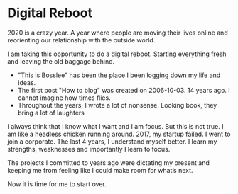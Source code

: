 
# Digital Reboot
2020 is a crazy year. A year where people are moving their lives online and reorienting our relationship with the outside world.

I am taking this opportunity to do a digital reboot. Starting everything fresh and leaving the old baggage behind.

- "This is Bosslee" has been the place I been logging down my life and ideas.
- The first post "How to blog" was created on 2006-10-03. 14 years ago. I cannot imagine how times flies. 
- Throughout the years, I wrote a lot of nonsense. Looking book, they bring a lot of laughters 

I always think that I know what I want and I am focus. But this is not true. I am like a headless chicken running around. 
2017, my startup failed. I went to join a corporate. The last 4 years, I understand myself better. I learn my strengths, weaknesses and importantly I learn to focus.

The projects I committed to years ago were dictating my present and keeping me from feeling like I could make room for what’s next. 

Now it is time for me to start over. 
